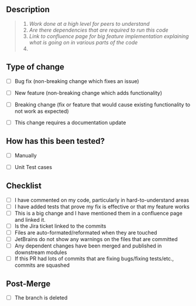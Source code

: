 ## Description
> 1. *Work done at a high level for peers to understand*
> 2. *Are there dependencies that are required to run this code*
> 3. *Link to confluence page for big feature implementation explaining what is going on in various parts of the code*
> 4.  


## Type of change

- [ ] Bug fix (non-breaking change which fixes an issue)
- [ ] New feature (non-breaking change which adds functionality)
- [ ] Breaking change (fix or feature that would cause existing functionality to not work as expected)
- [ ] This change requires a documentation update


## How has this been tested?

- [ ] Manually
- [ ] Unit Test cases


## Checklist

- [ ] I have commented on my code, particularly in hard-to-understand areas
- [ ] I have added tests that prove my fix is effective or that my feature works
- [ ] This is a big change and I have mentioned them in a confluence page and linked it.
- [ ] Is the Jira ticket linked to the commits
- [ ] Files are auto-formated/reformated when they are touched
- [ ] JetBrains do not show any warnings on the files that are committed 
- [ ] Any dependent changes have been merged and published in downstream modules
- [ ] If this PR had lots of commits that are fixing bugs/fixing tests/etc., commits are squashed
      
## Post-Merge

- [ ] The branch is deleted
